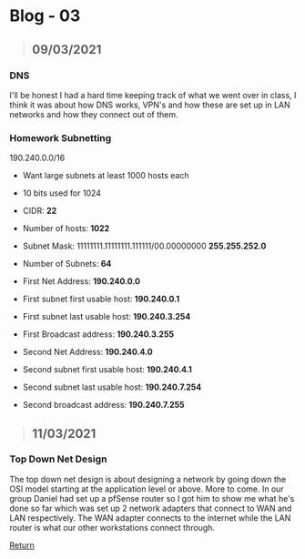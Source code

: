 # Blog - 03

> ## 09/03/2021

### DNS

I'll be honest I had a hard time keeping track of what we went over in class, I think it was about how DNS works, VPN's and how these are set up in LAN networks and how they connect out of them.

### Homework Subnetting

190.240.0.0/16

-   Want large subnets at least 1000 hosts each
-   10 bits used for 1024
-   CIDR: **22**
-   Number of hosts: **1022**
-   Subnet Mask: 11111111.11111111.111111/00.00000000 **255.255.252.0**
-   Number of Subnets: **64**

-   First Net Address: **190.240.0.0**
-   First subnet first usable host: **190.240.0.1**
-   First subnet last usable host: **190.240.3.254**
-   First Broadcast address: **190.240.3.255**

-   Second Net Address: **190.240.4.0**
-   Second subnet first usable host: **190.240.4.1**
-   Second subnet last usable host: **190.240.7.254**
-   Second broadcast address: **190.240.7.255**

> ## 11/03/2021

### Top Down Net Design

The top down net design is about designing a network by going down the OSI model starting at the application level or above. More to come. In our group Daniel had set up a pfSense router so I got him to show me what he's done so far which was set up 2 network adapters that connect to WAN and LAN respectively. The WAN adapter connects to the internet while the LAN router is what our other workstations connect through.

[Return](https://stewartnz.github.io/NET603-Blogs/)
